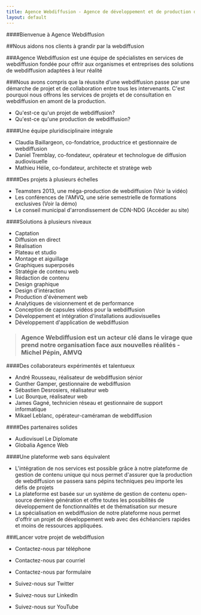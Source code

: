 ```yaml
---
title: Agence Webdiffusion - Agence de développement et de production de webdiffusion
layout: default
---
```


####Bienvenue à Agence Webdiffusion

##Nous aidons nos clients à grandir par la webdiffusion

###Agence Webdiffusion est une équipe de spécialistes en services de webdiffusion fondée pour offrir aux organismes et entreprises des solutions de webdiffusion adaptées à leur réalité

###Nous avons compris que la réussite d'une webdiffusion passe par une démarche de projet et de collaboration entre tous les intervenants. C'est pourquoi nous offrons les services de projets et de consultation en webdiffusion en amont de la production.

- Qu'est-ce qu'un projet de webdiffusion?
- Qu'est-ce qu'une production de webdiffusion?

####Une équipe pluridisciplinaire intégrale

- Claudia Baillargeon, co-fondatrice, productrice et gestionnaire de webdiffusion
- Daniel Tremblay, co-fondateur, opérateur et technologue de diffusion audiovisuelle
- Mathieu Hélie, co-fondateur, architecte et stratège web

####Des projets à plusieurs échelles

- Teamsters 2013, une méga-production de webdiffusion (Voir la vidéo)
- Les conférences de l'AMVQ, une série semestrielle de formations exclusives (Voir la démo)
- Le conseil municipal d'arrondissement de CDN-NDG (Accéder au site)

####Solutions à plusieurs niveaux

- Captation
- Diffusion en direct
- Réalisation
- Plateau et studio
- Montage et aiguillage
- Graphiques superposés
- Stratégie de contenu web
- Rédaction de contenu
- Design graphique
- Design d'intéraction
- Production d'évènement web
- Analytiques de visionnement et de performance
- Conception de capsules vidéos pour la webdiffusion
- Développement et intégration d'installations audiovisuelles
- Développement d'application de webdiffusion

> ### Agence Webdiffusion est un acteur clé dans le virage que prend notre organisation face aux nouvelles réalités - Michel Pépin, AMVQ

####Des collaborateurs expérimentés et talentueux

- André Rousseau, réalisateur de webdiffusion sénior
- Gunther Gamper, gestionnaire de webdiffusion
- Sébastien Desrosiers, réalisateur web
- Luc Bourque, réalisateur web
- James Gagné, technicien réseau et gestionnaire de support informatique
- Mikael Leblanc, opérateur-caméraman de webdiffusion

####Des partenaires solides

- Audiovisuel Le Diplomate
- Globalia Agence Web

####Une plateforme web sans équivalent

- L'intégration de nos services est possible grâce à notre plateforme de gestion
  de contenu unique qui nous permet d'assurer que la production de webdiffusion
  se passera sans pépins techniques peu importe les défis de projets
- La plateforme est basée sur un système de gestion de contenu open-source dernière
  génération et offre toutes les possibilités de développement de fonctionnalités et de
  thématisation sur mesure
- La spécialisation en webdiffusion de notre plateforme nous permet d'offrir un
  projet de développement web avec des échéanciers rapides et moins de ressources
  appliquées.

###Lancer votre projet de webdiffusion

- Contactez-nous par téléphone
- Contactez-nous par courriel
- Contactez-nous par formulaire

- Suivez-nous sur Twitter
- Suivez-nous sur LinkedIn
- Suivez-nous sur YouTube

